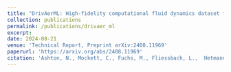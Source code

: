 ```yaml
---
title: "DrivAerML: High-fidelity computational fluid dynamics dataset for road-car external aerodynamics"
collection: publications
permalink: /publications/drivaer_ml
excerpt:
date: 2024-08-21
venue: 'Technical Report, Preprint arXiv:2408.11969'
paperurl: 'https://arxiv.org/abs/2408.11969'
citation: 'Ashton, N., Mockett, C., Fuchs, M., Fliessbach, L.,  Hetmann, H., Knacke, T., Schonwald, N., Skaperdas, V., Fotiadis, G., Walle, A., Hupertz, B., <b>Maddix, D.C.</b>, (2024). &quot;DrivAerML: High-Fidelity Computational Fluid Dynamics Dataset for Road-Car External Aerodynamics.&quot; <i> Technical Report, Preprint arXiv:2408.11969</i>, Under Review.'
---
```

